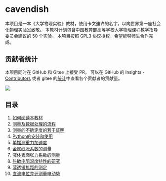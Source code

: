 # cavendish

本项目是一本《大学物理实验》教材，使用卡文迪许的名字，以向世界第一座社会化物理实验室致敬。
本教材计划包含中国教育部高等学校大学物理课程教学指导委员会建议的 50 个实验。
本项目按照 GPL3 协议授权，希望能够师生合作完成。

## 贡献者统计

本项目同时在 GitHub 和 Gitee 上接受 PR。
可以在 GitHub 的 Insights - [Contributors](https://github.com/wangliang1989/cavendish/graphs/contributors) 或者 gitee 的[统计](https://gitee.com/wangliang1989/cavendish/repository/stats/main)中查看各个贡献者的贡献量。

[![](https://img.shields.io/github/contributors/wangliang1989/cavendish)](https://github.com/wangliang1989/cavendish/graphs/contributors)

## 目录

1. [如何阅读本教材](如何阅读本教材.md)
2. [测量及数据处理的流程](测量及数据处理的流程.md)
3. [测量的不确定度的若干证明](测量的不确定度的若干证明.md)
4. [Python的安装和使用](Python的安装和使用.md)
5. [单摆测重力加速度](单摆测重力加速度.md)
6. [金属线胀系数的测量](金属线胀系数的测量.md)
7. [液体表面张力系数的测量](液体表面张力系数的测量.md)
8. [热敏电阻温度特性的研究](热敏电阻温度特性的研究.md)
9. [薄透镜焦距的测定](薄透镜焦距的测定.md)
10. [直流电位差计测量电动势](直流电位差计测量电动势.md)
